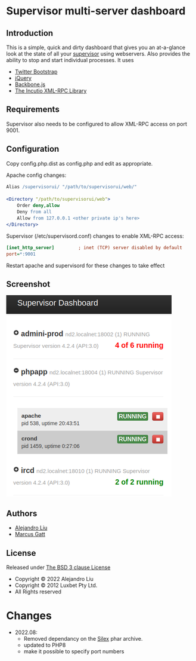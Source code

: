 # Supervisor multi-server dashboard


## Introduction

This is a simple, quick and dirty dashboard that gives you an
at-a-glance look at the state of all your [supervisor](http://supervisord.org/)
using webservers. Also provides the ability to stop and start individual
processes. It uses

  * [Twitter Bootstrap](http://twitter.github.com/bootstrap/)
  * [jQuery](http://jquery.com/)
  * [Backbone.js](http://documentcloud.github.com/backbone/)
  * [The Incutio XML-RPC Library](http://scripts.incutio.com/xmlrpc/)


## Requirements

Supervisor also needs to be configured to allow XML-RPC access on
port 9001.

## Configuration

Copy config.php.dist as config.php and edit as appropriate.

Apache config changes:

```apache
Alias /supervisorui/ "/path/to/supervisorui/web/"

<Directory "/path/to/supervisorui/web">
	Order deny,allow
	Deny from all
	Allow from 127.0.0.1 <other private ip's here>
</Directory>
```

Supervisor (/etc/supervisord.conf) changes to enable XML-RPC
access:

```ini
[inet_http_server]         ; inet (TCP) server disabled by default
port=*:9001
```

Restart apache and supervisord for these changes to take effect

## Screenshot

![screenshot](https://github.com/TortugaLabs/SupervisorUI-mf/raw/master/screenshot.png)


## Authors

- [Alejandro Liu](https://github.com/alejandroliu)
- [Marcus Gatt](https://github.com/mrgatt)

## License

Released under [The BSD 3 clause License](http://www.opensource.org/licenses/BSD-3-Clause)

- Copyright &copy; 2022 Alejandro Liu
- Copyright &copy; 2012 Luxbet Pty Ltd.
- All Rights reserved

# Changes

- 2022.08:
  - Removed dependancy on the [Silex](http://silex.sensiolabs.org/) phar archive.
  - updated to PHP8
  - make it possible to specify port numbers
